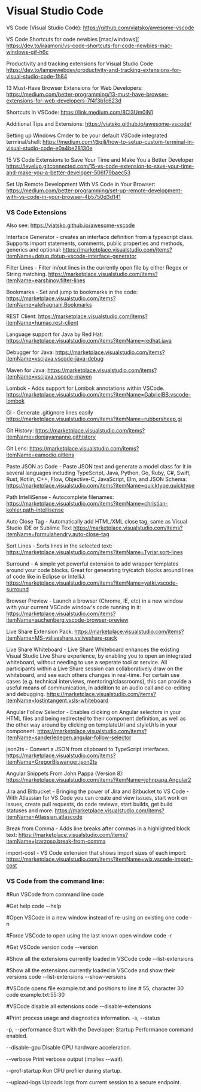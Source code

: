 # Visual Studio Code

VS Code (Visual Studio Code): 
https://github.com/viatsko/awesome-vscode

VS Code Shortcuts for code newbies [mac/windows][
https://dev.to/iraamoni/vs-code-shortcuts-for-code-newbies-mac-windows-gif-h6c

Productivity and tracking extensions for Visual Studio Code 
https://dev.to/lampewebdev/productivity-and-tracking-extensions-for-visual-studio-code-1h84

13 Must-Have Browser Extensions for Web Developers: 
https://medium.com/better-programming/13-must-have-browser-extensions-for-web-developers-7f4f3b1c623d

Shortcuts in VSCode:
https://link.medium.com/8Cl3Um0iN1

Additional Tips and Extensions:
https://viatsko.github.io/awesome-vscode/

Setting up Windows Cmder to be your default VSCode integrated terminal/shell:
https://medium.com/@qjli/how-to-setup-custom-terminal-in-visual-studio-code-e0a4be28130e

15 VS Code Extensions to Save Your Time and Make You a Better Developer
https://levelup.gitconnected.com/15-vs-code-extension-to-save-your-time-and-make-you-a-better-developer-506f79baec53

Set Up Remote Development With VS Code in Your Browser:
https://medium.com/better-programming/set-up-remote-development-with-vs-code-in-your-browser-4b5750d3d141


### VS Code Extensions 

Also see:
https://viatsko.github.io/awesome-vscode

Interface Generator - creates an interface definition from a typescript class. Supports import statements, comments, public properties and methods, generics and optional:
https://marketplace.visualstudio.com/items?itemName=dotup.dotup-vscode-interface-generator


Filter Lines - Filter in/out lines in the currently open file by either Regex or String matching.
https://marketplace.visualstudio.com/items?itemName=earshinov.filter-lines

Bookmarks - Set and jump to bookmarks in the code:
https://marketplace.visualstudio.com/items?itemName=alefragnani.Bookmarks

REST Client:
https://marketplace.visualstudio.com/items?itemName=humao.rest-client

Language support for Java by Red Hat:
https://marketplace.visualstudio.com/items?itemName=redhat.java

Debugger for Java:
https://marketplace.visualstudio.com/items?itemName=vscjava.vscode-java-debug

Maven for Java:
https://marketplace.visualstudio.com/items?itemName=vscjava.vscode-maven

Lombok - Adds support for Lombok annotations within VSCode. 
https://marketplace.visualstudio.com/items?itemName=GabrielBB.vscode-lombok

Gi - Generate .gitignore lines easily
https://marketplace.visualstudio.com/items?itemName=rubbersheep.gi 

Git History:
https://marketplace.visualstudio.com/items?itemName=donjayamanne.githistory

Git Lens:
https://marketplace.visualstudio.com/items?itemName=eamodio.gitlens

Paste JSON as Code - Paste JSON text and generate a model class for it in several languages including TypeScript, Java, Python, Go, Ruby, C#, Swift, Rust, Kotlin, C++, Flow, Objective-C, JavaScript, Elm, and JSON Schema:
https://marketplace.visualstudio.com/items?itemName=quicktype.quicktype

Path IntelliSense - Autocomplete filenames:
https://marketplace.visualstudio.com/items?itemName=christian-kohler.path-intellisense

Auto Close Tag - Automatically add HTML/XML close tag, same as Visual Studio IDE or Sublime Text
https://marketplace.visualstudio.com/items?itemName=formulahendry.auto-close-tag

Sort Lines - Sorts lines in the selected text:
https://marketplace.visualstudio.com/items?itemName=Tyriar.sort-lines

Surround - A simple yet powerful extension to add wrapper templates around your code blocks.  Great for generating try/catch blocks around lines of code like in Eclipse or IntelliJ:
https://marketplace.visualstudio.com/items?itemName=yatki.vscode-surround

Browser Preview - Launch a browser (Chrome, IE, etc) in a new window with your current VSCode window's code running in it:
https://marketplace.visualstudio.com/items?itemName=auchenberg.vscode-browser-preview

Live Share Extension Pack:
https://marketplace.visualstudio.com/items?itemName=MS-vsliveshare.vsliveshare-pack

Live Share Whiteboard - Live Share Whiteboard enhances the existing Visual Studio Live Share experience, by enabling you to open an integrated whiteboard, without needing to use a seperate tool or service. All participants within a Live Share session can collaboratively draw on the whiteboard, and see each others changes in real-time. For certain use cases (e.g. technical interviews, mentoring/classrooms), this can provide a useful means of communication, in addition to an audio call and co-editing and debugging.
https://marketplace.visualstudio.com/items?itemName=lostintangent.vsls-whiteboard

Angular Follow Selector - Enables clicking on Angular selectors in your HTML files and being redirected to their component definition, as well as the other way around by clicking on templateUrl and styleUrls in your component.
https://marketplace.visualstudio.com/items?itemName=sanderledegen.angular-follow-selector

json2ts - Convert a JSON from clipboard to TypeScript interfaces.
https://marketplace.visualstudio.com/items?itemName=GregorBiswanger.json2ts

Angular Snippets From John Pappa (Version 8):
https://marketplace.visualstudio.com/items?itemName=johnpapa.Angular2

Jira and Bitbucket - Bringing the power of Jira and Bitbucket to VS Code - With Atlassian for VS Code you can create and view issues, start work on issues, create pull requests, do code reviews, start builds, get build statuses and more:
https://marketplace.visualstudio.com/items?itemName=Atlassian.atlascode

Break from Comma - Adds line breaks after commas in a highlighted block text:
https://marketplace.visualstudio.com/items?itemName=jzarzoso.break-from-comma

import-cost - VS Code extension that shows import sizes of each import:
https://marketplace.visualstudio.com/items?itemName=wix.vscode-import-cost


### VS Code from the command line: 

#Run VSCode from command line
code

#Get help
code --help

#Open VSCode in a new window instead of re-using an existing one
code -n

#Force VSCode to open using the last known open window
code -r

#Get VSCode version
code --version

#Show all the extensions currently loaded in VSCode
code --list-extensions

#Show all the extensions currently loaded in VSCode and show their versions
code --list-extensions --show-versions

#VSCode opens file example.txt and positions to line # 55, character 30
code example.txt:55:30

#VSCode disable all extensions
code --disable-extensions

#Print process usage and diagnostics information.
-s, --status	

-p, --performance	Start with the Developer: Startup Performance command enabled.

--disable-gpu	Disable GPU hardware acceleration.

--verbose	Print verbose output (implies --wait).

--prof-startup	Run CPU profiler during startup.

--upload-logs	Uploads logs from current session to a secure endpoint.